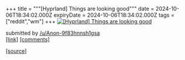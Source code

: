 +++
title = """[Hyprland] Things are looking good"""
date = 2024-10-06T18:34:02.000Z
expiryDate = 2024-10-06T18:34:02.000Z
tags = ["reddit","wm"]
+++
[![[Hyprland] Things are looking good](https://a.thumbs.redditmedia.com/A6gmZQPAwv8eE96CQB0v2X5GNOFv1FLMM_fquooxq_0.jpg "[Hyprland] Things are looking good")](https://www.reddit.com/r/unixporn/comments/1fxncx0/hyprland_things_are_looking_good/)

submitted by [/u/Anon-9f83hnnsh1gsa](https://www.reddit.com/user/Anon-9f83hnnsh1gsa)  
[\[link\]](https://www.reddit.com/gallery/1fxncx0) [\[comments\]](https://www.reddit.com/r/unixporn/comments/1fxncx0/hyprland_things_are_looking_good/)

[[source]](https://www.reddit.com/r/unixporn/comments/1fxncx0/hyprland_things_are_looking_good/)
